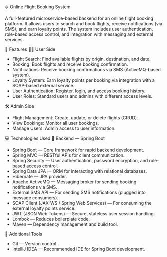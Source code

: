 ✈️ Online Flight Booking System

A full-featured microservice-based backend for an online flight booking platform. It allows users to search and book flights, receive notifications (via SMS), and earn loyalty points. The system includes user authentication, role-based access control, and integration with messaging and external services.

🔧 Features
🧑‍💻 User Side
- Flight Search: Find available flights by origin, destination, and date.
- Booking: Book flights and receive booking confirmation.
- Notifications: Receive booking confirmations via SMS (ActiveMQ-based system).
- Loyalty System: Earn loyalty points per booking via integration with a SOAP-based external service.
- User Authentication: Register, login, and access booking history.
- User Roles: Standard users and admins with different access levels.

🛠️ Admin Side
- Flight Management: Create, update, or delete flights (CRUD).
- View Bookings: Monitor all user bookings.
- Manage Users: Admin access to user information.

💻 Technologies Used
🔸 Backend — Spring Boot
- Spring Boot — Core framework for rapid backend development.
- Spring MVC — RESTful APIs for client communication.
- Spring Security — User authentication, password encryption, and role-based access control.
- Spring Data JPA — ORM for interacting with relational databases.
- Hibernate — JPA provider.
- Apache ActiveMQ — Messaging broker for sending booking notifications via SMS.
- External SMS API — For sending SMS notifications (plugged into message consumers).
- SOAP Client (JAX-WS / Spring Web Services) — For consuming the external loyalty points service.
- JWT (JSON Web Tokens) — Secure, stateless user session handling.
- Lombok — Reduces boilerplate code.
- Maven — Dependency management and build tool.

🧰 Additional Tools
- Git — Version control.
- IntelliJ IDEA — Recommended IDE for Spring Boot development.
